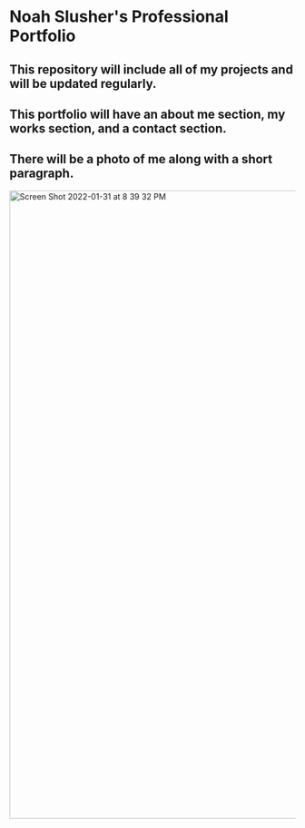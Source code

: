 # Noah Slusher's Professional Portfolio

## This repository will include all of my projects and will be updated regularly.

## This portfolio will have an about me section, my works section, and a contact section.

## There will be a photo of me along with a short paragraph.
<img width="1108" alt="Screen Shot 2022-01-31 at 8 39 32 PM" src="https://user-images.githubusercontent.com/97577116/151909671-d2b48867-ad83-4ae5-bb4f-02ee01d599a1.png">